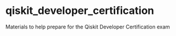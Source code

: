 # qiskit_developer_certification
Materials to help prepare for the Qiskit Developer Certification exam
